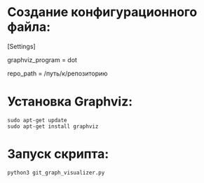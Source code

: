 # Создание конфигурационного файла:
[Settings]

graphviz_program = dot

repo_path = /путь/к/репозиторию

# Установка Graphviz:
```
sudo apt-get update
sudo apt-get install graphviz
```

# Запуск скрипта:
```python3 git_graph_visualizer.py```
